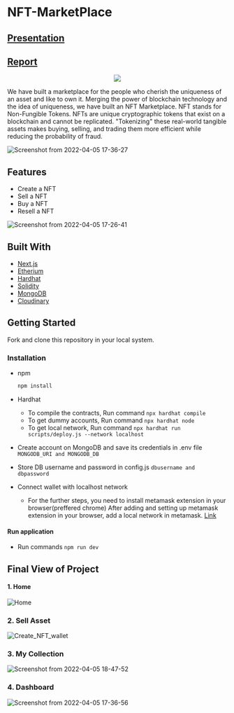 <!-- # NFT-Marketing Dapp
### Setting up the application in local system


- Clone the repository in your local system and open in an ide (eg: VS Code)
- Ensure node and npm are installed in your system
- Run command ``` npm install ```
- To compile the contracts, Run command ```npx hardhat compile```
- To get dummy accounts, Run command ```npx hardhat node```
- To get local network, Run command ```npx hardhat run scripts/deploy.js --network localhost```
- Add .env file with mongoDB data
- connect wallet with localhost network
For the further steps, you need to install metamask extension in your browser(preffered chrome)
After adding and setting up metamask extension in your browser, add a local network in metamask.
[Follow this link](https://stackoverflow.com/a/68814079/15968090) -->
# NFT-MarketPlace
## [Presentation](https://www.canva.com/design/DAE9FNvCV7k/3RrEBIdqVeZIN6N8pZ8NDA/edit?utm_content=DAE9FNvCV7k&utm_campaign=designshare&utm_medium=link2&utm_source=sharebutton)
## [Report](https://docs.google.com/document/d/1k8TN2xzvexwrWT0kXa0_38pO7Fo34boIyW3UsbDkx7k/edit?usp=sharing) 
<p align="center">
  <img src="https://user-images.githubusercontent.com/77429981/162573406-7a3aab05-26f5-4d5b-ae40-f1cc0380e421.svg" />
</p>

<!-- ![Group 3](https://user-images.githubusercontent.com/77429981/162573406-7a3aab05-26f5-4d5b-ae40-f1cc0380e421.svg) -->
We have built a marketplace for the people who cherish the uniqueness of an asset and like to own it.
Merging the power of blockchain technology and the idea of uniqueness, we have built an NFT Marketplace. NFT stands for Non-Fungible Tokens. NFTs are unique cryptographic tokens that exist on a blockchain and cannot be replicated. "Tokenizing" these real-world tangible assets makes buying, selling, and trading them more efficient while reducing the probability of fraud. 

<!-- <p align="right">(<a href="#top">back to top</a>)</p> -->

<!-- ## About The Project -->
![Screenshot from 2022-04-05 17-36-27](https://user-images.githubusercontent.com/77429981/162359827-87c01a68-1700-40bf-87c2-4edd1c1b8141.png)

<!-- [![Product Name Screen Shot][product-screenshot]](https://example.com) -->

## Features
- Create a NFT
- Sell a NFT
- Buy a NFT
- Resell a NFT

![Screenshot from 2022-04-05 17-26-41](https://user-images.githubusercontent.com/77429981/162359914-6a0d4b00-0916-4be6-b747-28101c733c2f.png)

## Built With

* [Next.js](https://nextjs.org/)
* [Etherium](https://ethereum.org/en/)
* [Hardhat](https://hardhat.org/)
* [Solidity](https://docs.soliditylang.org/)
* [MongoDB](https://www.mongodb.com/)
* [Cloudinary](https://cloudinary.com/)

<!-- <p align="right">(<a href="#top">back to top</a>)</p> -->



<!-- GETTING STARTED -->
## Getting Started
Fork and clone this repository in your local system.


### Installation
* npm
  ```sh
  npm install
  ```
* Hardhat
  
  - To compile the contracts, Run command ```npx hardhat compile```
  - To get dummy accounts, Run command ```npx hardhat node```
  - To get local network, Run command ```npx hardhat run scripts/deploy.js --network localhost```

* Create account on MongoDB and save its credentials in .env file  ``` MONGODB_URI and MONGODB_DB  ```
* Store DB username and password in config.js 
 ``` dbusername and dbpassword ```
* Connect wallet with localhost network
  - For the further steps, you need to install metamask extension in your browser(preffered chrome) After adding and setting up metamask extension in your browser, add a local network in metamask. [Link](https://stackoverflow.com/a/68814079/15968090)

#### Run application
- Run commands ```npm run dev```


## Final View of Project

#### 1. Home
![Home](https://user-images.githubusercontent.com/77429981/162573961-28a75610-e396-4a82-b9ee-a26393a36ee7.png)

### 2. Sell Asset
![Create_NFT_wallet](https://user-images.githubusercontent.com/77429981/162574004-1f580c59-404d-410d-8cb5-583a84c8732d.png)

### 3. My Collection
![Screenshot from 2022-04-05 18-47-52](https://user-images.githubusercontent.com/77429981/162574040-3b73bc6e-f4bf-425c-bcfd-72fdf05d7e32.png)


### 4. Dashboard
![Screenshot from 2022-04-05 17-36-56](https://user-images.githubusercontent.com/77429981/162574048-38ba3245-48ff-418e-bca1-b16bb750958c.png)
